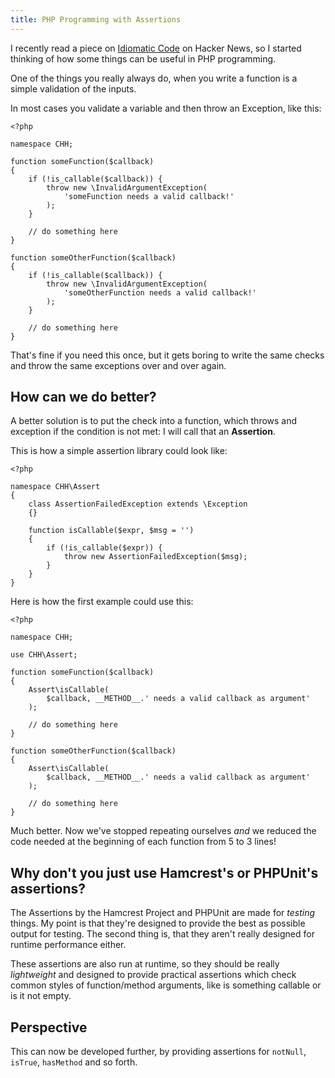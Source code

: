 ```yaml
---
title: PHP Programming with Assertions
---
```

I recently read a piece on [Idiomatic Code][idio1] on Hacker News, so
I started thinking of how some things can be useful in PHP programming.

[idio1]: http://example.com

One of the things you really always do, when you write a function is
a simple validation of the inputs. 

In most cases you validate a variable and then throw 
an Exception, like this:

    <?php
    
    namespace CHH;

    function someFunction($callback)
    {
        if (!is_callable($callback)) {
            throw new \InvalidArgumentException(
                'someFunction needs a valid callback!'
            );
        }

        // do something here
    }

    function someOtherFunction($callback)
    {
        if (!is_callable($callback)) {
            throw new \InvalidArgumentException(
                'someOtherFunction needs a valid callback!'
            );
        }

        // do something here
    }

That's fine if you need this once, but it gets boring to write
the same checks and throw the same exceptions over and over again.

## How can we do better?

A better solution is to put the check into a function, which throws
and exception if the condition is not met: I will call that an **Assertion**.

This is how a simple assertion library could look like:

    <?php

    namespace CHH\Assert
    {
        class AssertionFailedException extends \Exception
        {}

        function isCallable($expr, $msg = '')
        {
            if (!is_callable($expr)) {
                throw new AssertionFailedException($msg);
            }
        }
    }

Here is how the first example could use this:

    <?php

    namespace CHH;

    use CHH\Assert;

    function someFunction($callback)
    {
        Assert\isCallable(
            $callback, __METHOD__.' needs a valid callback as argument'
        );

        // do something here
    }

    function someOtherFunction($callback)
    {
        Assert\isCallable(
            $callback, __METHOD__.' needs a valid callback as argument'
        );

        // do something here
    }

Much better. Now we've stopped repeating ourselves *and* we reduced the
code needed at the beginning of each function from 5 to 3 lines!

## Why don't you just use Hamcrest's or PHPUnit's assertions?

The Assertions by the Hamcrest Project and PHPUnit are
made for *testing* things. My point is that they're designed
to provide the best as possible output for testing. The second
thing is, that they aren't really designed for runtime
performance either.

These assertions are also run at runtime, so they should be
really *lightweight* and designed to provide
practical assertions which check common styles of function/method
arguments, like is something callable or is it not empty.

## Perspective

This can now be developed further, by providing assertions for
`notNull`, `isTrue`, `hasMethod` and so forth.


